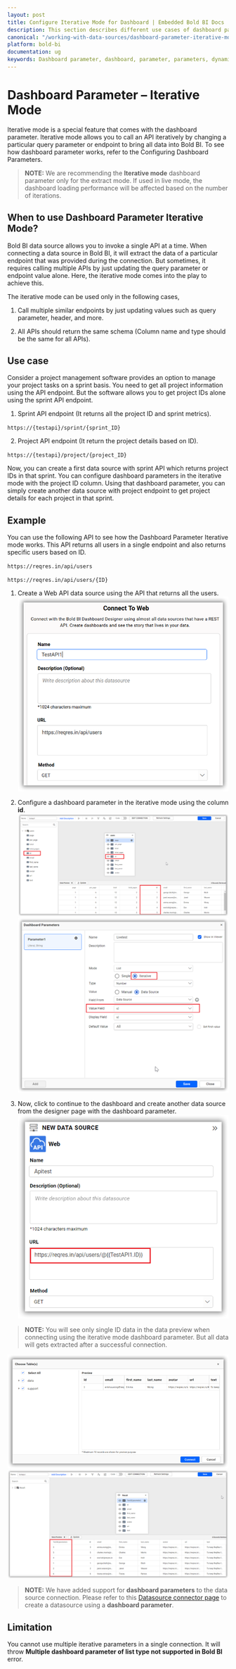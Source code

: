 ```yaml
---
layout: post
title: Configure Iterative Mode for Dashboard | Embedded Bold BI Docs
description: This section describes different use cases of dashboard parameter to configure the dashboard is either interactive or non-interactive mode in Embedded Bold BI
canonical: "/working-with-data-sources/dashboard-parameter-iterative-mode/"
platform: bold-bi
documentation: ug
keywords: Dashboard parameter, dashboard, parameter, parameters, dynamic, configure dashboard parameter, query parameter, iterative.
---
```


# Dashboard Parameter – Iterative Mode

Iterative mode is a special feature that comes with the dashboard parameter. Iterative mode allows you to call an API iteratively by changing a particular query parameter or endpoint to bring all data into Bold BI. To see how dashboard parameter works, refer to the Configuring Dashboard Parameters.

> **NOTE:**  We are recommending the **Iterative mode** dashboard parameter only for the extract mode. If used in live mode, the dashboard loading performance will be affected based on the number of iterations.

## When to use Dashboard Parameter Iterative Mode?

Bold BI data source allows you to invoke a single API at a time. When connecting a data source in Bold BI, it will extract the data of a particular endpoint that was provided during the connection. But sometimes, it requires calling multiple APIs by just updating the query parameter or endpoint value alone. Here, the iterative mode comes into the play to achieve this. 

The iterative mode can be used only in the following cases,

1.  Call multiple similar endpoints by just updating values such as query parameter, header, and more.

2.  All APIs should return the same schema (Column name and type should be the same for all APIs).

## Use case

Consider a project management software provides an option to manage your project tasks on a sprint basis. You need to get all project information using the API endpoint. But the software allows you to get project IDs alone using the sprint API endpoint.

1.	Sprint API endpoint (It returns all the project ID and sprint metrics).	

`https://{testapi}/sprint/{sprint_ID}`

2.	Project API endpoint (It return the project details based on ID).
	
`https://{testapi}/project/{project_ID}`

Now, you can create a first data source with sprint API which returns project IDs in that sprint. You can configure dashboard parameters in the iterative mode with the project ID column. Using that dashboard parameter, you can simply create another data source with project endpoint to get project details for each project in that sprint. 


## Example

You can use the following API to see how the Dashboard Parameter Iterative mode works. This API returns all users in a single endpoint and also returns specific users based on ID.

`https://reqres.in/api/users`

`https://reqres.in/api/users/{ID}`

1.	Create a Web API data source using the API that returns all the users.
![Create Data Source](/static/assets/working-with-datasource/dashboard-parameter-iterative-mode/images/create-datasoure-source.png)

2.	Configure a dashboard parameter in the iterative mode using the column **id**.
![Configure Dashboard Paramater](/static/assets/working-with-datasource/dashboard-parameter-iterative-mode/images/configure-dashboard-parameter.png)
![Configure Dashboard Parameter Iterative Mode](/static/assets/working-with-datasource/dashboard-parameter-iterative-mode/images/configure-dashboard-parameter-iterative-mode.png)

3.	Now, click to continue to the dashboard and create another data source from the designer page with the dashboard parameter.
![Connect Dashboard Parameter in Designer Page](/static/assets/working-with-datasource/dashboard-parameter-iterative-mode/images/dashboard-parameter-designer-page.png)

> **NOTE:** You will see only single ID data in the data preview when connecting using the iterative mode dashboard parameter. But all data will gets extracted after a successful connection.

![Dashboard Parameter Preview Table](/static/assets/working-with-datasource/dashboard-parameter-iterative-mode/images/dashboard-parameter-preview-table.png)
![Dashboard Parameter Data Preview Table](/static/assets/working-with-datasource/dashboard-parameter-iterative-mode/images/dashboard-parameter-data-preview-table.png)

> **NOTE:** We have added support for **dashboard parameters** to the data source connection. Please refer to this [Datasource connector page](/working-with-data-sources/data-connectors/) to create a datasource using a **dashboard parameter**.

## Limitation

You cannot use multiple iterative parameters in a single connection. It will throw **Multiple dashboard parameter of list type not supported in Bold BI** error. 
